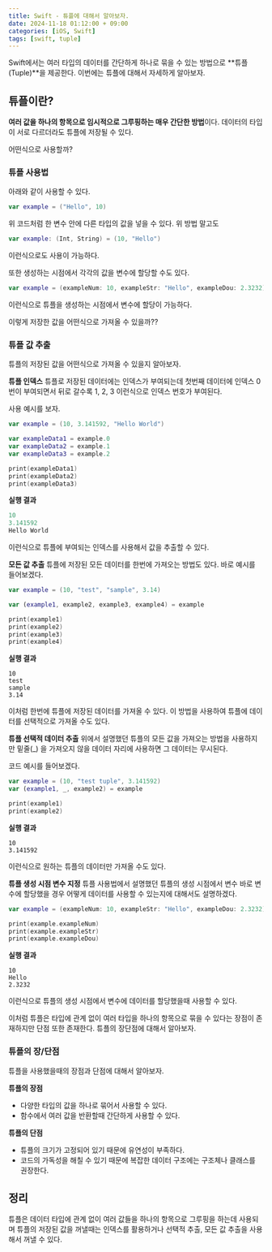 ```yaml
---
title: Swift - 튜플에 대해서 알아보자.
date: 2024-11-18 01:12:00 + 09:00
categories: [iOS, Swift]
tags: [swift, tuple]
---
```


Swift에서는 여러 타입의 데이터를 간단하게 하나로 묶을 수 있는 방법으로 **튜플(Tuple)**을 제공한다.
이번에는 튜플에 대해서 자세하게 알아보자.

## 튜플이란?
**여러 값을 하나의 항목으로 임시적으로 그루핑하는 매우 간단한 방법**이다.
데이터의 타입이 서로 다르더라도 튜플에 저장될 수 있다.

어떤식으로 사용할까?

### 튜플 사용법

아래와 같이 사용할 수 있다.
```swift
var example = ("Hello", 10)
```
위 코드처럼 한 변수 안에 다른 타입의 값을 넣을 수 있다.
위 방법 말고도
```swift
var example: (Int, String) = (10, "Hello")
```
이런식으로도 사용이 가능하다.

또한 생성하는 시점에서 각각의 값을 변수에 할당할 수도 있다.
```swift
var example = (exampleNum: 10, exampleStr: "Hello", exampleDou: 2.3232)
```
이런식으로 튜플을 생성하는 시점에서 변수에 할당이 가능하다.

이렇게 저장한 값을 어떤식으로 가져올 수 있을까??

### 튜플 값 추출
튜플의 저장된 값을 어떤식으로 가져올 수 있을지 알아보자.

**튜플 인덱스**
튜플로 저장된 데이터에는 인덱스가 부여되는데 첫번째 데이터에 인덱스 0번이 부여되면서 뒤로 갈수록 1, 2, 3 이런식으로 인덱스 번호가 부여된다.

사용 예시를 보자.
```swift
var example = (10, 3.141592, "Hello World")

var exampleData1 = example.0
var exampleData2 = example.1
var exampleData3 = example.2

print(exampleData1)
print(exampleData2)
print(exampleData3)
```

**실행 결과**
```swift
10
3.141592
Hello World
```

이런식으로 튜플에 부여되는 인덱스를 사용해서 값을 추출할 수 있다.

**모든 값 추출**
튜플에 저장된 모든 데이터를 한번에 가져오는 방법도 있다.
바로 예시를 들어보겠다.

```swift
var example = (10, "test", "sample", 3.14)

var (example1, example2, example3, example4) = example

print(example1)
print(example2)
print(example3)
print(example4)
```

**실행 결과**
```
10
test
sample
3.14
```

이처럼 한번에 튜플에 저장된 데이터를 가져올 수 있다.
이 방법을 사용하여 튜플에 데이터를 선택적으로 가져올 수도 있다.

**튜플 선택적 데이터 추출**
위에서 설명했던 튜플의 모든 값을 가져오는 방법을 사용하지만 밑줄(_) 을 가져오지 않을 데이터 자리에 사용하면 그 데이터는 무시된다.

코드 예시를 들어보겠다.
```swift
var example = (10, "test tuple", 3.141592)
var (example1, _, example2) = example

print(example1)
print(example2)
```

**실행 결과**
```
10
3.141592
```
이런식으로 원하는 튜플의 데이터만 가져올 수도 있다. <br>

**튜플 생성 시점 변수 지정**
튜플 사용법에서 설명했던 튜플의 생성 시점에서 변수 바로 변수에 할당했을 경우 어떻게 데이터를 사용할 수 있는지에 대해서도 설명하겠다.

```swift
var example = (exampleNum: 10, exampleStr: "Hello", exampleDou: 2.3232)

print(example.exampleNum)
print(example.exampleStr)
print(example.exampleDou)
```

**실행 결과**
```
10
Hello
2.3232
```
이런식으로 튜플의 생성 시점에서 변수에 데이터를 할당했을때 사용할 수 있다.

이처럼 튜플은 타입에 관계 없이 여러 타입을 하나의 항목으로 묶을 수 있다는 장점이 존재하지만 단점 또한 존재한다. 튜플의 장단점에 대해서 알아보자.

### 튜플의 장/단점
튜플을 사용했을때의 장점과 단점에 대해서 알아보자.

**튜플의 장점**
- 다양한 타입의 값을 하나로 묶어서 사용할 수 있다.
- 함수에서 여러 값을 반환할때 간단하게 사용할 수 있다.

**튜플의 단점**
- 튜플의 크기가 고정되어 있기 때문에 유연성이 부족하다.
- 코드의 가독성을 해칠 수 있기 때문에 복잡한 데이터 구조에는 구조체나 클래스를 권장한다.

## 정리
튜플은 데이터 타입에 관계 없이 여러 값들을 하나의 항목으로 그루핑을 하는데 사용되며 튜플의 저장된 값을 꺼낼때는 인덱스를 활용하거나 선택적 추출, 모든 값 추출을 사용해서 꺼낼 수 있다.